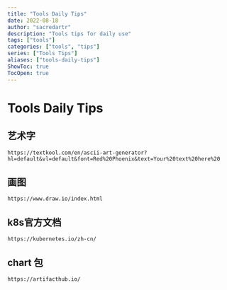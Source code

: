 ```yaml
---
title: "Tools Daily Tips"
date: 2022-08-18
author: "sacredartr"
description: "Tools tips for daily use"
tags: ["tools"]
categories: ["tools", "tips"]
series: ["Tools Tips"]
aliases: ["tools-daily-tips"]
ShowToc: true
TocOpen: true
---
```


# Tools Daily Tips

## 艺术字
```url
https://textkool.com/en/ascii-art-generator?hl=default&vl=default&font=Red%20Phoenix&text=Your%20text%20here%20
```

## 画图
```url
https://www.draw.io/index.html
```

## k8s官方文档
```url
https://kubernetes.io/zh-cn/
```

## chart 包
```url
https://artifacthub.io/
